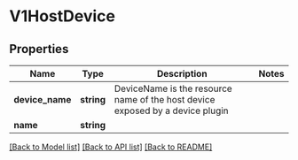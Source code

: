 # V1HostDevice

## Properties
Name | Type | Description | Notes
------------ | ------------- | ------------- | -------------
**device_name** | **string** | DeviceName is the resource name of the host device exposed by a device plugin | 
**name** | **string** |  | 

[[Back to Model list]](../README.md#documentation-for-models) [[Back to API list]](../README.md#documentation-for-api-endpoints) [[Back to README]](../README.md)


